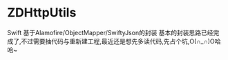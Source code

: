 # ZDHttpUtils
Swift 基于Alamofire/ObjectMapper/SwiftyJson的封装
基本的封装思路已经完成了,不过需要抽代码与重新建工程,最近还是想先多读代码,先占个坑,O(∩_∩)O哈哈~
